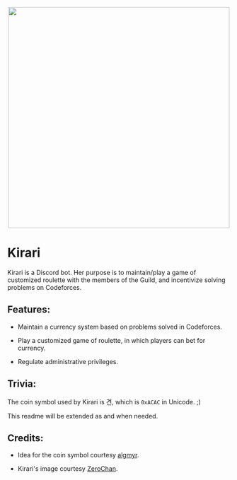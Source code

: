 <p align="center">
  <img width="500" height="500" src="https://i.imgur.com/h5wSa9O.png">
</p>

# Kirari

Kirari is a Discord bot. Her purpose is to maintain/play a game of customized roulette with
the members of the Guild, and incentivize solving problems on Codeforces.

## Features:

* Maintain a currency system based on problems solved in Codeforces.

* Play a customized game of roulette, in which players can bet for currency.

* Regulate administrative privileges.

## Trivia:

The coin symbol used by Kirari is 견, which is `0xACAC` in Unicode. ;)

This readme will be extended as and when needed.

## Credits:

* Idea for the coin symbol courtesy [algmyr](https://github.com/algmyr).

* Kirari's image courtesy [ZeroChan](https://www.zerochan.net/2180966).

